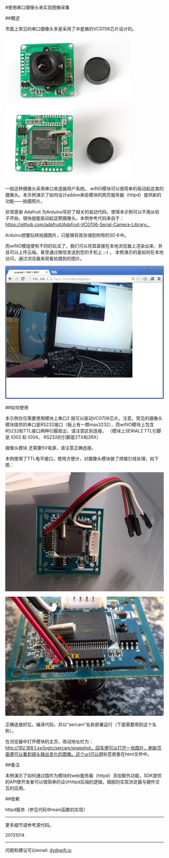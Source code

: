 ﻿#使用串口摄像头来实现图像采集

##概述

市面上常见的串口摄像头多是采用了中星微的VC0706芯片设计的。

![serial camera](../../addons_img/vc0706_cam.jpg)

![serial camera](../../addons_img/vc0706_cam_back.jpg)

一般这种摄像头采用串口来连接用户系统。
wifiIO模块可以很简单的驱动起这类的摄像头。本示例演示了如何设计addon来给模块的网页服务器（httpd）提供新的功能——拍摄照片。

非常感谢 Adafruit 为Arduino写好了相关的驱动代码，使得本示例可以不用从轮子开始，很快就能驱动起这颗摄像头。本例参考代码来自于：
https://github.com/adafruit/Adafruit-VC0706-Serial-Camera-Library。

Arduino想要玩转拍摄图片，只能够将其存储到附带的SD卡中。

而wifiIO模组便有不同的玩法了，我们可以将其直接在本地浏览器上渲染出来，并且可以上传云端，甚至通过微信发送到您的手机上 ;-) 。
本例演示的是如何在本地访问，通过浏览器来观看拍摄到的图片。


![serial camera](../../addons_img/vc0706_web.jpg)


##如何使用

本示例仅仅需要使用模块上串口2 就可以驱动VC0706芯片。注意，常见的摄像头模块提供的串口是RS232接口（板上有一颗max3232），而wifiIO模块上包含RS232和TTL接口两种引脚扇出，请注意区别连接。
（模块上SERIAL2 TTL引脚是 IO03 和 IO04， RS232的引脚是2TX和2RX）

摄像头模块  还需要5V电源，请注意正确连接。

本例使用了TTL电平接口，使用方便计，对摄像头模块做了焊接引线处理，如下图：

![serial camera](../../addons_img/vc0706_cam_soldered.jpg)

![serial camera](../../addons_img/vc0706_cam_soldered_detailed.jpg)

正确连接好后，编译代码，并以“sercam”名称部署运行（下面需要用到这个名称）。

在浏览器中打开模块的主页，改动地址栏为：http://192.168.1.xx/logic/sercam/snapshot，回车便可以打开一张图片，刷新页面便可以看到镜头输出变化的图像。这个url可以用<img>标签嵌套在html文件中。

##备注

本例演示了如何通过插件为模块的web服务器（httpd）添加额外功能，SDK提供的API使开发者可以很简单的设计httpd后端的逻辑，细腻的实现浏览器与硬件交互的应用。


##依赖

httpd服务（参见代码中main函数的实现）


****
更多细节请参考源代码。

20131014

****
问题和建议可以email: dy@wifi.io 
